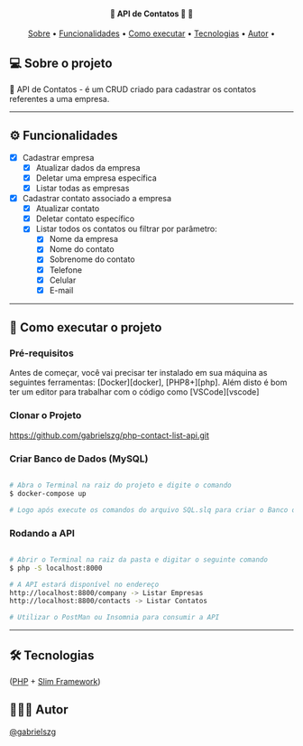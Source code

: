 <h4 align="center"> 
	🚧 API de Contatos 🚀 🚧
</h4>

<p align="center">
 <a href="#-sobre-o-projeto">Sobre</a> •
 <a href="#-funcionalidades">Funcionalidades</a> •
 <a href="#-como-executar-o-projeto">Como executar</a> • 
 <a href="#-tecnologias">Tecnologias</a> • 
 <a href="#-autor">Autor</a> • 
</p>

## 💻 Sobre o projeto

🧺 API de Contatos - é um CRUD criado para cadastrar os contatos referentes a uma empresa. 

---

## ⚙️ Funcionalidades

- [x] Cadastrar empresa
  - [x] Atualizar dados da empresa
  - [x] Deletar uma empresa específica 
  - [x] Listar todas as empresas
- [x] Cadastrar contato associado a empresa
  - [x] Atualizar contato
  - [x] Deletar contato específico
  - [x] Listar todos os contatos ou filtrar por parâmetro:
    - [x] Nome da empresa
    - [x] Nome do contato
    - [x] Sobrenome do contato
    - [x] Telefone
    - [x] Celular
    - [x] E-mail

---

## 🚀 Como executar o projeto

### Pré-requisitos

Antes de começar, você vai precisar ter instalado em sua máquina as seguintes ferramentas: [Docker][docker], [PHP8+][php].
Além disto é bom ter um editor para trabalhar com o código como [VSCode][vscode]

### Clonar o Projeto
https://github.com/gabrielszg/php-contact-list-api.git

### Criar Banco de Dados (MySQL)

```bash

# Abra o Terminal na raiz do projeto e digite o comando 
$ docker-compose up

# Logo após execute os comandos do arquivo SQL.slq para criar o Banco de Dados, as tabelas e os registros

```

### Rodando a API

```bash

# Abrir o Terminal na raiz da pasta e digitar o seguinte comando
$ php -S localhost:8000

# A API estará disponível no endereço
http://localhost:8800/company -> Listar Empresas
http://localhost:8800/contacts -> Listar Contatos

# Utilizar o PostMan ou Insomnia para consumir a API

```

---

## 🛠 Tecnologias

([PHP](https://windows.php.net/)  +  [Slim Framework](https://www.slimframework.com/))

## 🦸🏻‍♂️ Autor

<a href="https://github.com/gabrielszg">
  <p>@gabrielszg</p>
</a>
